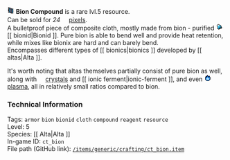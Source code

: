 ![ ](https://raw.githubusercontent.com/Ceterai/Enternia/main/items/generic/crafting/ct_bion.png) **Bion Compound** is a rare lvl.5 resource.  
Can be sold for *24* <img src="https://starbounder.org/mediawiki/images/2/21/Pixel.png" width="12" height="16"/> [pixels](https://starbounder.org/Pixel).  
A bulletproof piece of composite cloth, mostly made from bion - purified ![ ](https://raw.githubusercontent.com/Ceterai/Enternia/main/items/generic/crafting/ct_bionid.png) [[ bionid|Bionid ]]. Pure bion is able to bend well and provide heat retention, while mixes like bionix are hard and can barely bend.  
Encompasses different types of [[ bionics|bionics ]] developed by [[ altas|Alta ]].

It's worth noting that altas themselves partially consist of pure bion as well, along with <img src="https://starbounder.org/mediawiki/images/3/31/Crystal.png" width="12" height="16"/> [crystals](https://starbounder.org/Crystal) and [[ ionic ferment|ionic-ferment ]], and even ![ ](https://raw.githubusercontent.com/Ceterai/Enternia/main/damage/ct_plasma.png) [plasma](Alternia#damage), all in relatively small ratios compared to bion.

### Technical Information

Tags: `armor` `bion` `bionid` `cloth` `compound` `reagent` `resource`  
Level: 5  
Species: [[ Alta|Alta ]]  
In-game ID: `ct_bion`  
File path (GitHub link): [`/items/generic/crafting/ct_bion.item`](https://github.com/Ceterai/Enternia/blob/main/items/generic/crafting/ct_bion.item)
